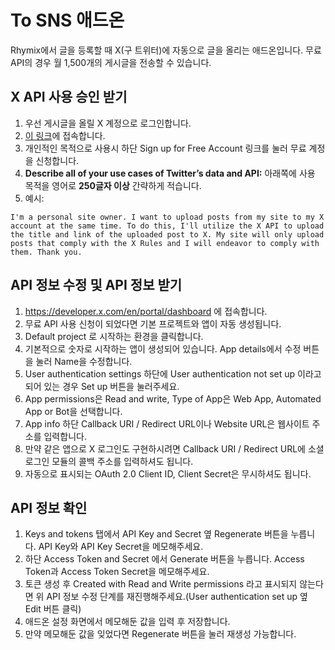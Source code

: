 # To SNS 애드온
Rhymix에서 글을 등록할 때 X(구 트위터)에 자동으로 글을 올리는 애드온입니다. 무료 API의 경우 월 1,500개의 게시글을 전송할 수 있습니다.

## X API 사용 승인 받기
1. 우선 게시글을 올릴 X 계정으로 로그인합니다.
2. [이 링크](https://developer.x.com/en/portal/petition/essential/basic-info)에 접속합니다.
3. 개인적인 목적으로 사용시 하단 Sign up for Free Account 링크를 눌러 무료 계정을 신청합니다.
4. **Describe all of your use cases of Twitter’s data and API:** 아래쪽에 사용 목적을 영어로 **250글자 이상** 간략하게 적습니다.
5. 예시:
```
I'm a personal site owner. I want to upload posts from my site to my X account at the same time. To do this, I'll utilize the X API to upload the title and link of the uploaded post to X. My site will only upload posts that comply with the X Rules and I will endeavor to comply with them. Thank you.
```

## API 정보 수정 및 API 정보 받기
1. https://developer.x.com/en/portal/dashboard 에 접속합니다.
2. 무료 API 사용 신청이 되었다면 기본 프로젝트와 앱이 자동 생성됩니다.
3. Default project 로 시작하는 환경을 클릭합니다.
4. 기본적으로 숫자로 시작하는 앱이 생성되어 있습니다. App details에서 수정 버튼을 눌러 Name을 수정합니다.
5. User authentication settings 하단에 User authentication not set up 이라고 되어 있는 경우 Set up 버튼을 눌러주세요.
6. App permissions은 Read and write, Type of App은 Web App, Automated App or Bot을 선택합니다.
7. App info 하단 Callback URI / Redirect URL이나 Website URL은 웹사이트 주소를 입력합니다.
8. 만약 같은 앱으로 X 로그인도 구현하시려면 Callback URI / Redirect URL에 소셜로그인 모듈의 콜백 주소를 입력하셔도 됩니다.
9. 자동으로 표시되는 OAuth 2.0 Client ID, Client Secret은 무시하셔도 됩니다.

## API 정보 확인
1. Keys and tokens 탭에서 API Key and Secret 옆 Regenerate 버튼을 누릅니다. API Key와 API Key Secret을 메모해주세요.
2. 하단 Access Token and Secret 에서 Generate 버튼을 누릅니다. Access Token과 Access Token Secret을 메모해주세요.
3. 토큰 생성 후 Created with Read and Write permissions 라고 표시되지 않는다면 위 API 정보 수정 단계를 재진행해주세요.(User authentication set up 옆 Edit 버튼 클릭)
4. 애드온 설정 화면에서 메모해둔 값을 입력 후 저장합니다.
5. 만약 메모해둔 값을 잊었다면 Regenerate 버튼을 눌러 재생성 가능합니다.
